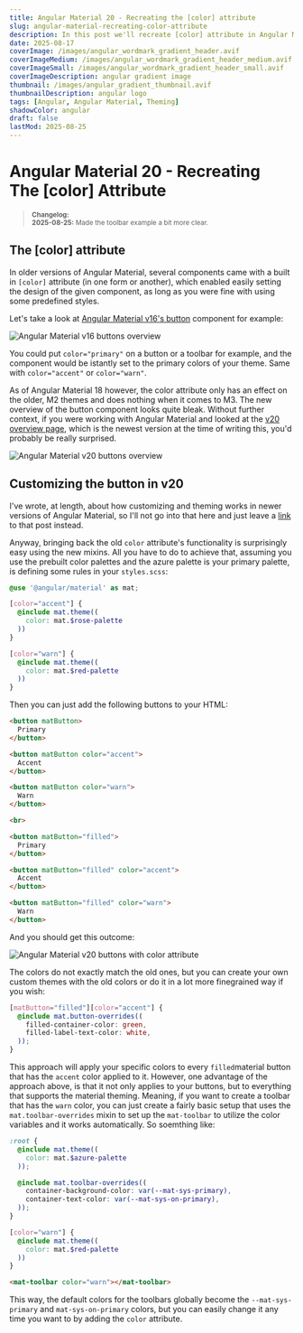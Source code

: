 ```yaml
---
title: Angular Material 20 - Recreating the [color] attribute
slug: angular-material-recreating-color-attribute
description: In this post we'll recreate [color] attribute in Angular Material 20
date: 2025-08-17
coverImage: /images/angular_wordmark_gradient_header.avif
coverImageMedium: /images/angular_wordmark_gradient_header_medium.avif
coverImageSmall: /images/angular_wordmark_gradient_header_small.avif
coverImageDescription: angular gradient image
thumbnail: /images/angular_gradient_thumbnail.avif
thumbnailDescription: angular logo
tags: [Angular, Angular Material, Theming]
shadowColor: angular
draft: false
lastMod: 2025-08-25
---
```


# Angular Material 20 - Recreating The \[color\] Attribute

> <sub>
  > <b>Changelog:</b><br>
  > <b>2025-08-25:</b> Made the toolbar example a bit more clear.<br>
> </sub>

## The \[color\] attribute

In older versions of Angular Material, several components came with a built in ``[color]`` attribute (in one form or another), which enabled easily setting the design of the given component, as long as you were fine with using some predefined styles.

Let's take a look at [Angular Material v16's button](https://v16.material.angular.dev/components/button/overview) component for example:

![Angular Material v16 buttons overview](/images/angular-material/angular-material-v16-buttons.avif)

You could put ``color="primary"`` on a button or a toolbar for example, and the component would be istantly set to the primary colors of your theme. Same with ``color="accent"`` or ``color="warn"``.

As of Angular Material 18 however, the color attribute only has an effect on the older, M2 themes and does nothing when it comes to M3. The new overview of the button component looks quite bleak. Without further context, if you were working with Angular Material and looked at the [v20 overview page](https://v20.material.angular.dev/components/button/overview), which is the newest version at the time of writing this, you'd probably be really surprised.

![Angular Material v20 buttons overview](/images/angular-material/angular-material-v20-buttons.avif)

## Customizing the button in v20

I've wrote, at length, about how customizing and theming works in newer versions of Angular Material, so I'll not go into that here and just leave a [link](https://bneuhausz.dev/blog/customizing-angular-material-20) to that post instead.

Anyway, bringing back the old ``color`` attribute's functionality is surprisingly easy using the new mixins. All you have to do to achieve that, assuming you use the prebuilt color palettes and the azure palette is your primary palette, is defining some rules in your ``styles.scss``:

```scss
@use '@angular/material' as mat;

[color="accent"] {
  @include mat.theme((
    color: mat.$rose-palette
  ))
}

[color="warn"] {
  @include mat.theme((
    color: mat.$red-palette
  ))
}
```

Then you can just add the following buttons to your HTML:

```html
<button matButton>
  Primary
</button>

<button matButton color="accent">
  Accent
</button>

<button matButton color="warn">
  Warn
</button>

<br>

<button matButton="filled">
  Primary
</button>

<button matButton="filled" color="accent">
  Accent
</button>

<button matButton="filled" color="warn">
  Warn
</button>
```

And you should get this outcome:

![Angular Material v20 buttons with color attribute](/images/angular-material/color-attribute-buttons.avif)

The colors do not exactly match the old ones, but you can create your own custom themes with the old colors or do it in a lot more finegrained way if you wish:

```scss
[matButton="filled"][color="accent"] {
  @include mat.button-overrides((
    filled-container-color: green,
    filled-label-text-color: white,
  ));
}
```

This approach will apply your specific colors to every ``filled``material button that has the ``accent`` color applied to it. However, one advantage of the approach above, is that it not only applies to your buttons, but to everything that supports the material theming. Meaning, if you want to create a toolbar that has the ``warn`` color, you can just create a fairly basic setup that uses the ``mat.toolbar-overrides`` mixin to set up the ``mat-toolbar`` to utilize the color variables and it works automatically. So soemthing like:

```scss
:root {
  @include mat.theme((
    color: mat.$azure-palette
  ));

  @include mat.toolbar-overrides((
    container-background-color: var(--mat-sys-primary),
    container-text-color: var(--mat-sys-on-primary),
  ));
}

[color="warn"] {
  @include mat.theme((
    color: mat.$red-palette
  ))
}

```

```html
<mat-toolbar color="warn"></mat-toolbar>
```

This way, the default colors for the toolbars globally become the ``--mat-sys-primary`` and ``mat-sys-on-primary`` colors, but you can easily change it any time you want to by adding the ``color`` attribute.